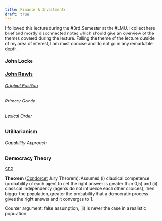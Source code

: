 ```yaml
---
title: Finance & Investments
draft: true
---
```

I followed this lecture during the #3rd_Semester at the #LMU. I collect here brief and mostly disconnected notes which should give an overview of the themes covered during the lecture. Falling the theme of the lecture outside of my area of interest, I am most concise and do not go in any remarkable depth.
### John Locke
### [John Rawls](https://plato.stanford.edu/entries/rawls/)
###### [Original Position](https://plato.stanford.edu/entries/original-position/)
###### Primary Goods
###### Lexical Order
### Utilitarianism
###### Capability Approach
### Democracy Theory
[SEP](https://plato.stanford.edu/entries/jury-theorems/).

**Theorem** ([Condorcet](https://en.wikipedia.org/wiki/Marquis_de_Condorcet) Jury Theorem): Assumed (i) classical competence (probability of each agent to get the right answer is greater than 0,5) and (ii) classical independency (agents do not influence each other choices), then bigger the population, greater the probability that a democratic process gives the right answer and it converges to 1.

Counter argument: false assumption, (ii) is never the case in a realistic population
